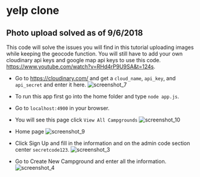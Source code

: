 # yelp clone



## Photo upload solved as of 9/6/2018
This code will solve the issues you will find in this tutorial uploading images while keeping the geocode function.  You will still have to add your own cloudinary api keys and google map api keys to use this code.  https://www.youtube.com/watch?v=RHd4rP9U9SA&t=124s.  
- Go to https://cloudinary.com/ and get a `cloud_name`, `api_key`, and `api_secret` and enter it here.
![screenshot_7](https://user-images.githubusercontent.com/21030885/45027868-a62a7100-b07d-11e8-969d-9274174a6f28.jpg)
- To run this app first go into the home folder and type `node app.js`.
- Go to `localhost:4900` in your browser.
- You will see this page click `View All Campgrounds`
![screenshot_10](https://user-images.githubusercontent.com/21030885/45101885-6b046c80-b167-11e8-9e45-396125e4bbda.jpg)
- Home page
![screenshot_9](https://user-images.githubusercontent.com/21030885/45101218-ff6dcf80-b165-11e8-865f-94fb375920e3.jpg)

- Click Sign Up and fill in the information and on the admin code section center `secretcode123`.
![screenshot_3](https://user-images.githubusercontent.com/21030885/45027314-0b7d6280-b07c-11e8-8d4c-dca4adfc6e5a.jpg)
- Go to Create New Campground and enter all the information.
![screenshot_4](https://user-images.githubusercontent.com/21030885/45027322-10daad00-b07c-11e8-81ad-b873b401474c.jpg)


